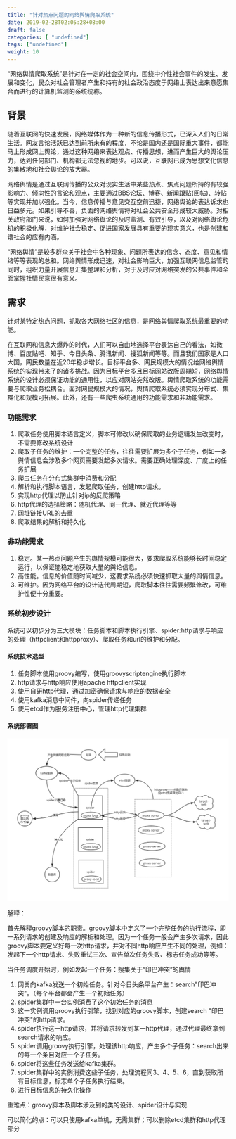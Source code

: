 ```yaml
---
title: "针对热点问题的网络舆情爬取系统"
date: 2019-02-28T02:05:28+08:00
draft: false
categories: [ "undefined"]
tags: ["undefined"]
weight: 10
---
```


“网络舆情爬取系统”是针对在一定的社会空间内，围绕中介性社会事件的发生、发展和变化，民众对社会管理者产生和持有的社会政治态度于网络上表达出来意愿集合而进行的计算机监测的系统统称。
<!--more-->

## 背景

随着互联网的快速发展，网络媒体作为一种新的信息传播形式，已深入人们的日常生活。网友言论活跃已达到前所未有的程度，不论是国内还是国际重大事件，都能马上形成网上舆论，通过这种网络来表达观点、传播思想，进而产生巨大的舆论压力，达到任何部门、机构都无法忽视的地步。可以说，互联网已成为思想文化信息的集散地和社会舆论的放大器。

网络舆情是通过互联网传播的公众对现实生活中某些热点、焦点问题所持的有较强影响力、倾向性的言论和观点，主要通过BBS论坛、博客、新闻跟贴(回帖)、转贴等实现并加以强化。当今，信息传播与意见交互空前迅捷，网络舆论的表达诉求也日益多元。如果引导不善，负面的网络舆情将对社会公共安全形成较大威胁。对相关政府部门来说，如何加强对网络舆论的及时监测、有效引导，以及对网络舆论危机的积极化解，对维护社会稳定、促进国家发展具有重要的现实意义，也是创建和谐社会的应有内涵。

“网络舆情”是较多群众关于社会中各种现象、问题所表达的信念、态度、意见和情绪等等表现的总和。网络舆情形成迅速，对社会影响巨大，加强互联网信息监管的同时，组织力量开展信息汇集整理和分析，对于及时应对网络突发的公共事件和全面掌握社情民意很有意义。

## 需求

针对某特定热点问题，抓取各大网络社区的信息，是网络舆情爬取系统最重要的功能。

在互联网和信息大爆炸的时代，人们可以自由地选择平台表达自己的看法，如微博、百度贴吧、知乎、今日头条、腾讯新闻、搜狐新闻等等。而且我们国家是人口大国，网民数量在近20年稳步增长。目标平台多、网民规模大的情况给网络舆情系统的实现带来了的诸多挑战。因为目标平台多且目标网站改版周期短，网络舆情系统的设计必须保证功能的通用性，以应对网站突然改版。舆情爬取系统的功能需要与爬取业务松耦合。面对网民规模大的情况，舆情爬取系统必须实现分布式、集群化和规模可拓展。此外，还有一些爬虫系统通用的功能需求和非功能需求。

### 功能需求

1. 爬取任务使用脚本语言定义，脚本可修改以确保爬取的业务逻辑发生改变时，不需要修改系统设计
2. 爬取子任务的维护：一个完整的任务，往往需要扩展为多个子任务，例如一条舆情信息会涉及多个网页需要发起多次请求。需要正确处理深度、广度上的任务扩展
3. 爬虫任务在分布式集群中消费和分配
4. 解析和执行脚本语言，发起爬取任务，创建http请求。
5. 实现http代理以防止针对ip的反爬策略
6. http代理的选择策略：随机代理、同一代理、就近代理等等
7. 网址链接URL的去重
8. 爬取结果的解析和持久化

### 非功能需求

1. 稳定。某一热点问题产生的舆情规模可能很大，要求爬取系统能够长时间稳定运行，以保证能稳定地获取大量的舆论信息。
2. 高性能。信息的价值随时间减少，这要求系统必须快速抓取大量的舆情信息。
3. 可维护。因为网络平台的设计迭代周期短，爬取脚本往往需要频繁修改，可维护性便十分重要。

### 系统初步设计

系统可以初步分为三大模块：任务脚本和脚本执行引擎、spider:http请求与响应的处理（httpclient和httpproxy）、爬取任务和url的维护和分配。

#### 系统技术选型

1. 任务脚本使用groovy编写，使用groovyscriptengine执行脚本
2. http请求与http响应使用apache httpclient实现
3. 使用自研http代理，通过加密确保请求与响应的数据安全
4. 使用kafka消息中间件，向spider传递任务
5. 使用etcd作为服务注册中心，管理http代理集群

#### 系统部署图

![系统部署图](/img/爬虫系统部署图.png)

解释：

首先解释groovy脚本的职责。groovy脚本中定义了一个完整任务的执行流程，即一系列请求的创建及响应的解析和处理。因为一个任务一般会产生多次请求，因此groovy脚本要定义好每一次http请求，并对不同http响应产生不同的处理，例如：发起下一个http请求、失败重试三次、宣告单次任务失败、标志任务成功等等。

当任务调度开始时，例如发起一个任务：搜集关于“印巴冲突”的舆情

1. 网关向kafka发送一个初始任务。针对今日头条平台产生：search"印巴冲突"。（每个平台都会产生一个初始任务）
2. spider集群中一台实例消费了这个初始任务的消息
3. 这一实例调用groovy执行引擎，找到对应的groovy脚本，创建search "印巴冲突"的http请求。
4. spider执行这一http请求，并将请求转发到某一http代理，通过代理最终拿到search请求的响应。
5. spider调用groovy执行引擎，处理该http响应，产生多个子任务：search出来的每一个条目对应一个子任务。
6. spider将这些任务发送给kafka集群。
7. spider集群中的实例消费这些子任务，处理流程同3、4、5、6，直到获取所有目标信息，标志单个子任务执行结束。
8. 进行目标信息的持久化操作

重难点：groovy脚本及脚本涉及到的类的设计、spider设计与实现

可以简化的点：可以只使用kafka单机，无需集群；可以删除etcd集群和http代理部分